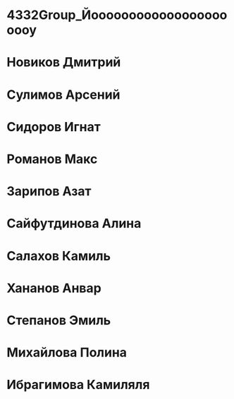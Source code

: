 # 4332Group_Йоооооооооооооооооооооу
# Новиков Дмитрий
# Сулимов Арсений
# Сидоров Игнат
# Романов Макс
# Зарипов Азат
# Сайфутдинова Алина
# Салахов Камиль
# Хананов Анвар
# Степанов Эмиль
# Михайлова Полина
# Ибрагимова Камиляля